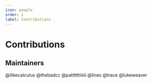 ```yaml
---
icon: people
order: 1
label: Contributions
---
```

# Contributions 

## Maintainers
@ilikecalculus
@thebadcc
@pattttttiiiiii
@lines
@trace
@lukeweaver
